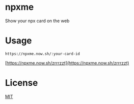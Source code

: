 # npxme

Show your npx card on the web

# Usage

```https://npxme.now.sh/:your-card-id```

[https://npxme.now.sh/zrrrzzt](https://npxme.now.sh/zrrrzzt)

# License

[MIT](LICENSE)
